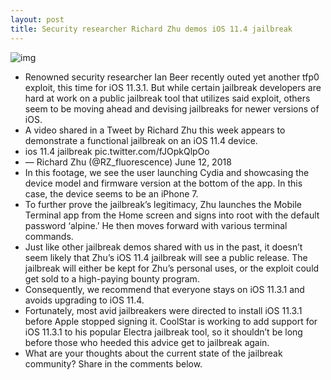 ```yaml
---
layout: post
title: Security researcher Richard Zhu demos iOS 11.4 jailbreak
---
```

![img](http://media.idownloadblog.com/wp-content/uploads/2018/06/Screen-Shot-2018-06-13-at-9.27.52-PM.png)
* Renowned security researcher Ian Beer recently outed yet another tfp0 exploit, this time for iOS 11.3.1. But while certain jailbreak developers are hard at work on a public jailbreak tool that utilizes said exploit, others seem to be moving ahead and devising jailbreaks for newer versions of iOS.
* A video shared in a Tweet by Richard Zhu this week appears to demonstrate a functional jailbreak on an iOS 11.4 device.
* ios 11.4 jailbreak pic.twitter.com/fJOpkQlpOo
* — Richard Zhu (@RZ_fluorescence) June 12, 2018
* In this footage, we see the user launching Cydia and showcasing the device model and firmware version at the bottom of the app. In this case, the device seems to be an iPhone 7.
* To further prove the jailbreak’s legitimacy, Zhu launches the Mobile Terminal app from the Home screen and signs into root with the default password ‘alpine.’ He then moves forward with various terminal commands.
* Just like other jailbreak demos shared with us in the past, it doesn’t seem likely that Zhu’s iOS 11.4 jailbreak will see a public release. The jailbreak will either be kept for Zhu’s personal uses, or the exploit could get sold to a high-paying bounty program.
* Consequently, we recommend that everyone stays on iOS 11.3.1 and avoids upgrading to iOS 11.4.
* Fortunately, most avid jailbreakers were directed to install iOS 11.3.1 before Apple stopped signing it. CoolStar is working to add support for iOS 11.3.1 to his popular Electra jailbreak tool, so it shouldn’t be long before those who heeded this advice get to jailbreak again.
* What are your thoughts about the current state of the jailbreak community? Share in the comments below.

